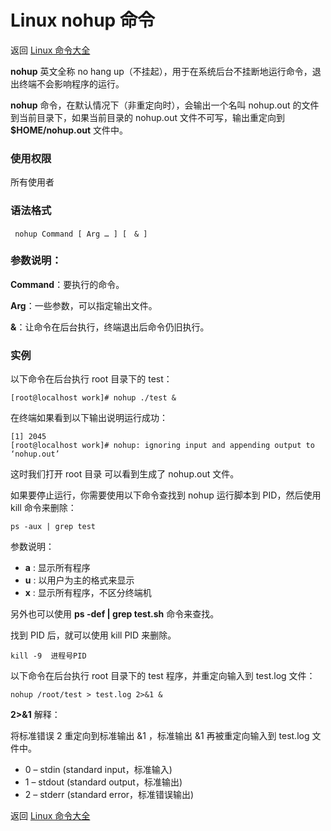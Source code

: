 # Linux nohup 命令

返回 [Linux 命令大全](https://ahuang007.github.com/Linux-Command)

**nohup** 英文全称 no hang up（不挂起），用于在系统后台不挂断地运行命令，退出终端不会影响程序的运行。

**nohup** 命令，在默认情况下（非重定向时），会输出一个名叫 nohup.out 的文件到当前目录下，如果当前目录的 nohup.out 文件不可写，输出重定向到 **$HOME/nohup.out** 文件中。

### 使用权限

所有使用者

### 语法格式

```
 nohup Command [ Arg … ] [　& ]
```

### 参数说明：

**Command**：要执行的命令。

**Arg**：一些参数，可以指定输出文件。

**&**：让命令在后台执行，终端退出后命令仍旧执行。

### 实例

以下命令在后台执行 root 目录下的 test：

```
[root@localhost work]# nohup ./test &
```

在终端如果看到以下输出说明运行成功：

```
[1] 2045
[root@localhost work]# nohup: ignoring input and appending output to ‘nohup.out’
```

这时我们打开 root 目录 可以看到生成了 nohup.out 文件。

如果要停止运行，你需要使用以下命令查找到 nohup 运行脚本到 PID，然后使用 kill 命令来删除：

```
ps -aux | grep test 
```

参数说明：

- **a** : 显示所有程序
- **u** : 以用户为主的格式来显示
- **x** : 显示所有程序，不区分终端机

另外也可以使用 **ps -def | grep test.sh** 命令来查找。

找到 PID 后，就可以使用 kill PID 来删除。

```
kill -9  进程号PID
```

以下命令在后台执行 root 目录下的 test 程序，并重定向输入到 test.log 文件：

```
nohup /root/test > test.log 2>&1 &
```

**2>&1** 解释：

将标准错误 2 重定向到标准输出 &1 ，标准输出 &1 再被重定向输入到 test.log 文件中。

- 0 – stdin (standard input，标准输入)
- 1 – stdout (standard output，标准输出)
- 2 – stderr (standard error，标准错误输出)

返回 [Linux 命令大全](https://ahuang007.github.com/Linux-Command)